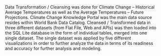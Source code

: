 Data Transformation / Cleansing was done for Climate Change – Historical Average Temperatures as well as the Average Temperatures – Future Projections. Climate Change Knowledge Portal was the main data source resides within World Bank Data Catalog. Cleansed / Transformed data in three different datasets (from Flat File, Web and APIs) was then loaded into the SQL Lite database in the form of individual tables, merged into one single dataset. The single dataset was applied by five different visualizations in order to further analyze the data in terms of its readiness and accuracy for further analysis and modeling.
